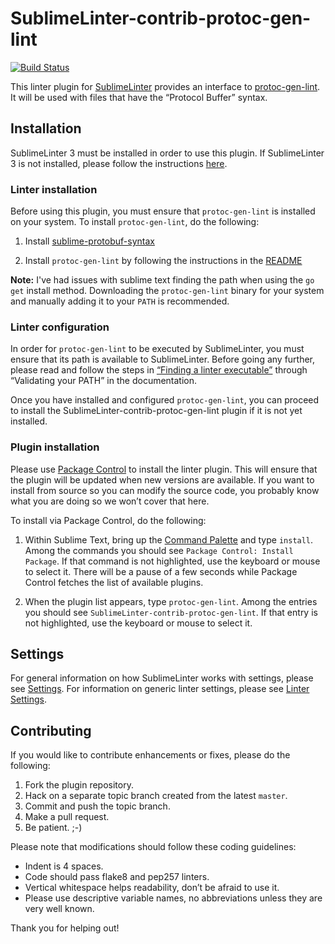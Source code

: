 SublimeLinter-contrib-protoc-gen-lint
================================

[![Build Status](https://travis-ci.org/ckaznocha/SublimeLinter-contrib-protoc-gen-lint.svg?branch=master)](https://travis-ci.org/ckaznocha/SublimeLinter-contrib-protoc-gen-lint)

This linter plugin for [SublimeLinter][docs] provides an interface to [protoc-gen-lint](https://github.com/ckaznocha/protoc-gen-lint). It will be used with files that have the “Protocol Buffer” syntax.

## Installation
SublimeLinter 3 must be installed in order to use this plugin. If SublimeLinter 3 is not installed, please follow the instructions [here][installation].

### Linter installation
Before using this plugin, you must ensure that `protoc-gen-lint` is installed on your system. To install `protoc-gen-lint`, do the following:

1. Install [sublime-protobuf-syntax](https://github.com/vihangm/sublime-protobuf-syntax)

1. Install `protoc-gen-lint` by following the instructions in the [README](https://github.com/ckaznocha/protoc-gen-lint/blob/master/README.md)

**Note:** I've had issues with sublime text finding the path when using the `go get` install method.
Downloading the `protoc-gen-lint` binary for your system and manually adding it to your `PATH` is recommended.

### Linter configuration
In order for `protoc-gen-lint` to be executed by SublimeLinter, you must ensure that its path is available to SublimeLinter. Before going any further, please read and follow the steps in [“Finding a linter executable”](http://sublimelinter.readthedocs.org/en/latest/troubleshooting.html#finding-a-linter-executable) through “Validating your PATH” in the documentation.

Once you have installed and configured `protoc-gen-lint`, you can proceed to install the SublimeLinter-contrib-protoc-gen-lint plugin if it is not yet installed.

### Plugin installation
Please use [Package Control][pc] to install the linter plugin. This will ensure that the plugin will be updated when new versions are available. If you want to install from source so you can modify the source code, you probably know what you are doing so we won’t cover that here.

To install via Package Control, do the following:

1. Within Sublime Text, bring up the [Command Palette][cmd] and type `install`. Among the commands you should see `Package Control: Install Package`. If that command is not highlighted, use the keyboard or mouse to select it. There will be a pause of a few seconds while Package Control fetches the list of available plugins.

1. When the plugin list appears, type `protoc-gen-lint`. Among the entries you should see `SublimeLinter-contrib-protoc-gen-lint`. If that entry is not highlighted, use the keyboard or mouse to select it.

## Settings
For general information on how SublimeLinter works with settings, please see [Settings][settings]. For information on generic linter settings, please see [Linter Settings][linter-settings].

## Contributing
If you would like to contribute enhancements or fixes, please do the following:

1. Fork the plugin repository.
1. Hack on a separate topic branch created from the latest `master`.
1. Commit and push the topic branch.
1. Make a pull request.
1. Be patient.  ;-)

Please note that modifications should follow these coding guidelines:

- Indent is 4 spaces.
- Code should pass flake8 and pep257 linters.
- Vertical whitespace helps readability, don’t be afraid to use it.
- Please use descriptive variable names, no abbreviations unless they are very well known.

Thank you for helping out!

[docs]: http://sublimelinter.readthedocs.org
[installation]: http://sublimelinter.readthedocs.org/en/latest/installation.html
[locating-executables]: http://sublimelinter.readthedocs.org/en/latest/usage.html#how-linter-executables-are-located
[pc]: https://sublime.wbond.net/installation
[cmd]: http://docs.sublimetext.info/en/sublime-text-3/extensibility/command_palette.html
[settings]: http://sublimelinter.readthedocs.org/en/latest/settings.html
[linter-settings]: http://sublimelinter.readthedocs.org/en/latest/linter_settings.html
[inline-settings]: http://sublimelinter.readthedocs.org/en/latest/settings.html#inline-settings
